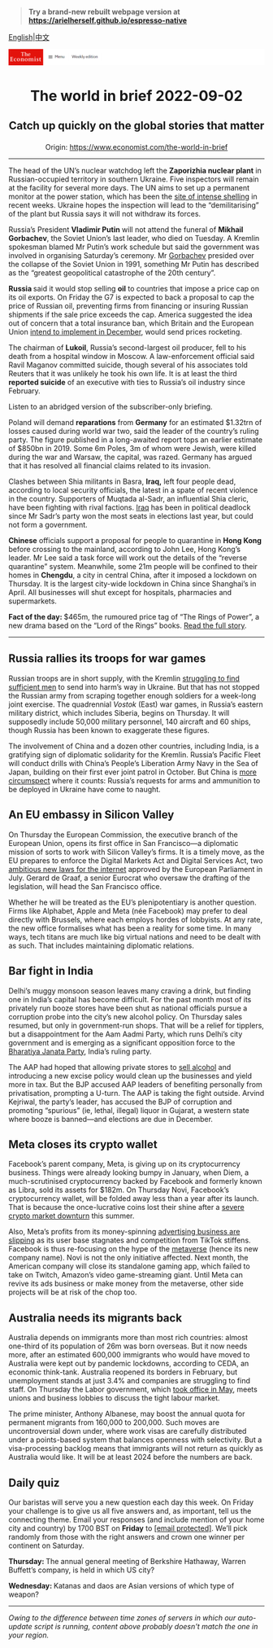 > **Try a brand-new rebuilt webpage version at https://arielherself.github.io/espresso-native**

[English](https://github.com/arielherself/espresso/blob/main/README.md)|[中文](https://github-com.translate.goog/arielherself/espresso/blob/main/README.md?_x_tr_sl=en&_x_tr_tl=zh-CN&_x_tr_hl=zh-CN&_x_tr_pto=wapp)



![The Economist](menubar.png)

# <p align="center">The world in brief 2022-09-02</p>

## <p align="center">Catch up quickly on the global stories that matter</p>

<p align="center">Origin: <a href="https://www.economist.com/the-world-in-brief">https://www.economist.com/the-world-in-brief</a><hr>

The head of the UN’s nuclear watchdog left the <strong>Zaporizhia nuclear plant</strong> in Russian-occupied territory in southern Ukraine. Five inspectors will remain at the facility for several more days. The UN aims to set up a permanent monitor at the power station, which has been the [site of intense shelling](https://www.economist.com/the-economist-explains/2022/08/19/what-is-at-stake-at-ukraines-zaporizhia-nuclear-plant) in recent weeks. Ukraine hopes the inspection will lead to the “demilitarising” of the plant but Russia says it will not withdraw its forces.

Russia’s President <strong>Vladimir Putin</strong> will not attend the funeral of <strong>Mikhail Gorbachev</strong>, the Soviet Union’s last leader, who died on Tuesday. A Kremlin spokesman blamed Mr Putin’s work schedule but said the government was involved in organising Saturday’s ceremony. Mr [Gorbachev](https://www.economist.com/leaders/2022/08/31/mikhail-gorbachev-liberated-millions-even-if-he-didnt-set-out-to) presided over the collapse of the Soviet Union in 1991, something Mr Putin has described as the “greatest geopolitical catastrophe of the 20th century”.

<strong>Russia </strong>said it would stop selling <strong>oil</strong> to countries that impose a price cap on its oil exports. On Friday the G7 is expected to back a proposal to cap the price of Russian oil, preventing firms from financing or insuring Russian shipments if the sale price exceeds the cap. America suggested the idea out of concern that a total insurance ban, which Britain and the European Union [intend to implement in December](https://www.economist.com/finance-and-economics/2022/08/24/western-sanctions-will-eventually-impair-russias-economy), would send prices rocketing.

The chairman of <strong>Lukoil</strong>, Russia’s second-largest oil producer, fell to his death from a hospital window in Moscow. A law-enforcement official said Ravil Maganov committed suicide, though several of his associates told Reuters that it was unlikely he took his own life. It is at least the third <strong>reported suicide</strong> of an executive with ties to Russia’s oil industry since February.

Listen to an abridged version of the subscriber-only briefing.

Poland will demand <strong>reparations</strong> from <strong>Germany</strong> for an estimated $1.32trn of losses caused during world war two, said the leader of the country’s ruling party. The figure published in a long-awaited report tops an earlier estimate of $850bn in 2019. Some 6m Poles, 3m of whom were Jewish, were killed during the war and Warsaw, the capital, was razed. Germany has argued that it has resolved all financial claims related to its invasion.

Clashes between Shia militants in Basra, <strong>Iraq,</strong> left four people dead, according to local security officials, the latest in a spate of recent violence in the country. Supporters of Muqtada al-Sadr, an influential Shia cleric, have been fighting with rival factions. [Iraq](https://www.economist.com/middle-east-and-africa/2022/08/31/iraqs-political-deadlock-turns-violent) has been in political deadlock since Mr Sadr’s party won the most seats in elections last year, but could not form a government.

<strong>Chinese</strong> officials support a proposal for people to quarantine in <strong>Hong Kong</strong> before crossing to the mainland, according to John Lee, Hong Kong’s leader. Mr Lee said a task force will work out the details of the “reverse quarantine” system. Meanwhile, some 21m people will be confined to their homes in <strong>Chengdu</strong>, a city in central China, after it imposed a lockdown on Thursday. It is the largest city-wide lockdown in China since Shanghai’s in April. All businesses will shut except for hospitals, pharmacies and supermarkets.

<strong>Fact of the day: </strong>$465m, the rumoured price tag of “The Rings of Power”, a new drama based on the “Lord of the Rings” books. [Read the full story](https://www.economist.com/business/2022/08/21/game-of-thrones-v-lord-of-the-rings-a-tale-of-old-v-new-hollywood).

----------

## Russia rallies its troops for war games

Russian troops are in short supply, with the Kremlin [struggling to find sufficient men](https://www.economist.com/europe/2022/08/25/ukraine-and-russia-both-need-more-soldiers) to send into harm’s way in Ukraine. But that has not stopped the Russian army from scraping together enough soldiers for a week-long joint exercise. The quadrennial <em>Vostok </em>(East) war games, in Russia’s eastern military district, which includes Siberia, begins on Thursday. It will supposedly include 50,000 military personnel, 140 aircraft and 60 ships, though Russia has been known to exaggerate these figures. 

The involvement of China and a dozen other countries, including India, is a gratifying sign of diplomatic solidarity for the Kremlin. Russia’s Pacific Fleet will conduct drills with China’s People’s Liberation Army Navy in the Sea of Japan, building on their first ever joint patrol in October. But China is [more circumspect](https://www.economist.com/china/chinas-friendship-with-russia-has-boundaries-despite-what-their-leaders-say/21808197) where it counts: Russia’s requests for arms and ammunition to be deployed in Ukraine have come to naught.

## An EU embassy in Silicon Valley

On Thursday the European Commission, the executive branch of the European Union, opens its first office in San Francisco—a diplomatic mission of sorts to work with Silicon Valley’s firms. It is a timely move, as the EU prepares to enforce the Digital Markets Act and Digital Services Act, two [ambitious new laws for the internet](https://www.economist.com/business/2020/12/15/the-eu-unveils-its-plan-to-rein-in-big-tech) approved by the European Parliament in July. Gerard de Graaf, a senior Eurocrat who oversaw the drafting of the legislation, will head the San Francisco office. 

Whether he will be treated as the EU’s plenipotentiary is another question. Firms like Alphabet, Apple and Meta (née Facebook) may prefer to deal directly with Brussels, where each employs hordes of lobbyists. At any rate, the new office formalises what has been a reality for some time. In many ways, tech titans are much like big virtual nations and need to be dealt with as such. That includes maintaining diplomatic relations.

## Bar fight in India

Delhi’s muggy monsoon season leaves many craving a drink, but finding one in India’s capital has become difficult. For the past month most of its privately run booze stores have been shut as national officials pursue a corruption probe into the city’s new alcohol policy. On Thursday sales resumed, but only in government-run shops. That will be a relief for tipplers, but a disappointment for the Aam Aadmi Party, which runs Delhi’s city government and is emerging as a significant opposition force to the [Bharatiya Janata Party](https://www.economist.com/asia/2022/03/12/narendra-modis-party-triumphs-in-indias-bellwether-state), India’s ruling party.

The AAP had hoped that allowing private stores to [sell alcohol](https://www.economist.com/the-economist-explains/2017/04/28/how-liquor-shops-are-getting-around-indias-latest-booze-ban) and introducing a new excise policy would clean up the businesses and yield more in tax. But the BJP accused AAP leaders of benefiting personally from privatisation, prompting a U-turn. The AAP is taking the fight outside. Arvind Kejriwal, the party’s leader, has accused the BJP of corruption and promoting “spurious” (ie, lethal, illegal) liquor in Gujarat, a western state where booze is banned—and elections are due in December. 

## Meta closes its crypto wallet

Facebook’s parent company, Meta, is giving up on its cryptocurrency business. Things were already looking bumpy in January, when Diem, a much-scrutinised cryptocurrency backed by Facebook and formerly known as Libra, sold its assets for $182m. On Thursday Novi, Facebook’s cryptocurrency wallet, will be folded away less than a year after its launch. That is because the once-lucrative coins lost their shine after a [severe crypto market downturn](https://www.economist.com/finance-and-economics/2022/06/23/three-mechanisms-for-crypto-contagion) this summer. 

Also, Meta’s profits from its money-spinning [advertising business are slipping](https://www.economist.com/business/2022/07/28/the-online-ad-industry-is-being-shaken-up) as its user base stagnates and competition from TikTok stiffens. Facebook is thus re-focusing on the hype of the [metaverse](https://www.economist.com/culture/2022/07/27/in-the-metaverse-matthew-ball-explains-where-the-idea-came-from) (hence its new company name). Novi is not the only initiative affected. Next month, the American company will close its standalone gaming app, which failed to take on Twitch, Amazon’s video game-streaming giant. Until Meta can revive its ads business or make money from the metaverse, other side projects will be at risk of the chop too. 

## Australia needs its migrants back

Australia depends on immigrants more than most rich countries: almost one-third of its population of 26m was born overseas. But it now needs more, after an estimated 600,000 immigrants who would have moved to Australia were kept out by pandemic lockdowns, according to CEDA, an economic think-tank. Australia reopened its borders in February, but unemployment stands at just 3.4% and companies are struggling to find staff. On Thursday the Labor government, which [took office in May](https://www.economist.com/asia/2022/05/22/what-australias-new-government-will-do), meets unions and business lobbies to discuss the tight labour market.

The prime minister, Anthony Albanese, may boost the annual quota for permanent migrants from 160,000 to 200,000. Such moves are uncontroversial down under, where work visas are carefully distributed under a points-based system that balances openness with selectivity. But a visa-processing backlog means that immigrants will not return as quickly as Australia would like. It will be at least 2024 before the numbers are back. 

## Daily quiz

Our baristas will serve you a new question each day this week. On Friday your challenge is to give us all five answers and, as important, tell us the connecting theme. Email your responses (and include mention of your home city and country) by 1700 BST on <strong>Friday</strong> to [<span class="__cf_email__" data-cfemail="d687a3bfac93a5a6a4b3a5a5b996b3b5b9b8b9bbbfa5a2f8b5b9bb">[email&#160;protected]</span>](https://mail.google.com/mail/?view=cm&amp;fs=1&amp;tf=1&amp;to=QuizEspresso@economist.com). We’ll pick randomly from those with the right answers and crown one winner per continent on Saturday. 

<strong>Thursday: </strong>The annual general meeting of Berkshire Hathaway, Warren Buffett’s company, is held in which US city?

<strong>Wednesday: </strong>Katanas and daos are Asian versions of which type of weapon?

----------

*Owing to the difference between time zones of servers in which our auto-update script is running, content above probably doesn't match the one in your region.*
